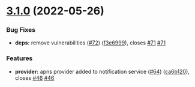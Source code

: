 # [3.1.0](https://github.com/sourcefuse/loopback4-notifications/compare/v3.0.4...v3.1.0) (2022-05-26)


### Bug Fixes

* **deps:** remove vulnerabilities ([#72](https://github.com/sourcefuse/loopback4-notifications/issues/72)) ([f3e6999](https://github.com/sourcefuse/loopback4-notifications/commit/f3e6999ae615f41fbb11522c3857bc7eb5f00241)), closes [#71](https://github.com/sourcefuse/loopback4-notifications/issues/71) [#71](https://github.com/sourcefuse/loopback4-notifications/issues/71)


### Features

* **provider:** apns provider added to notification service ([#64](https://github.com/sourcefuse/loopback4-notifications/issues/64)) ([ca6b120](https://github.com/sourcefuse/loopback4-notifications/commit/ca6b120d754827e89ec5dacc4e9905338312b7e7)), closes [#46](https://github.com/sourcefuse/loopback4-notifications/issues/46) [#46](https://github.com/sourcefuse/loopback4-notifications/issues/46)
